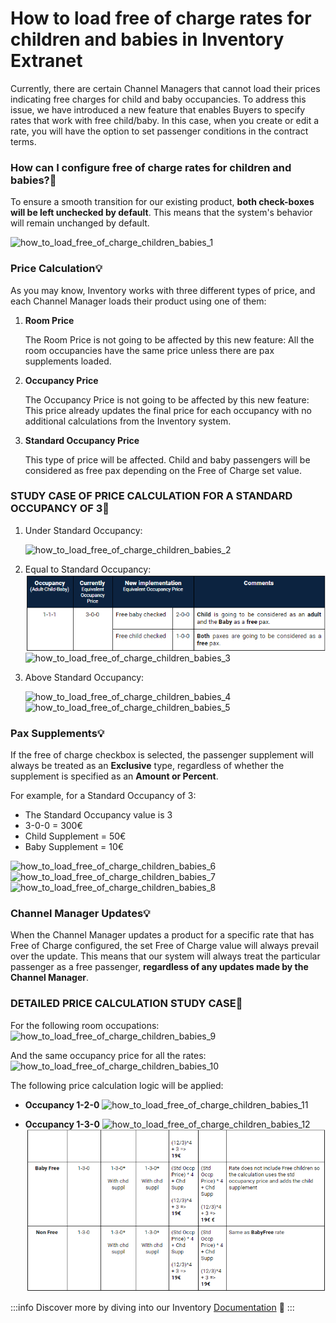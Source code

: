 ﻿---
sidebar_position: 5
---

# How to load free of charge rates for children and babies in Inventory Extranet

Currently, there are certain Channel Managers that cannot load their prices indicating free charges for child and baby occupancies. To address this issue, we have introduced a new feature that enables Buyers to specify rates that work with free child/baby. In this case, when you create or edit a rate, you will have the option to set passenger conditions in the contract terms.

### How can I configure free of charge rates for children and babies?🌟
To ensure a smooth transition for our existing product, **both check-boxes will be left unchecked by default**. This means that the system's behavior will remain unchanged by default.

![how_to_load_free_of_charge_children_babies_1](https://storage.travelgate.com/kbase/how_to_load_free_of_charge_children_babies_1.jpg)

### Price Calculation💡
As you may know, Inventory works with three different types of price, and each Channel Manager loads their product using one of them:

1. **Room Price**

	The Room Price is not going to be affected by this new feature: All the room occupancies have the same price unless there are pax supplements loaded.

1. **Occupancy Price**

	The Occupancy Price is not going to be affected by this new feature: This price already updates the final price for each occupancy with no additional calculations from the Inventory system.

1. **Standard Occupancy Price**

	This type of price will be affected. Child and baby passengers will be considered as free pax depending on the Free of Charge set value.

### STUDY CASE OF PRICE CALCULATION FOR A STANDARD OCCUPANCY OF 3🔎
1. Under Standard Occupancy:

	![how_to_load_free_of_charge_children_babies_2](https://storage.travelgate.com/kbase/how_to_load_free_of_charge_children_babies_2.jpg)

1. Equal to Standard Occupancy:
	![Alt text](image.png)
	![how_to_load_free_of_charge_children_babies_3](https://storage.travelgate.com/kbase/how_to_load_free_of_charge_children_babies_3.jpg)


1. Above Standard Occupancy:

	![how_to_load_free_of_charge_children_babies_4](https://storage.travelgate.com/kbase/how_to_load_free_of_charge_children_babies_4.jpg)
	![how_to_load_free_of_charge_children_babies_5](https://storage.travelgate.com/kbase/how_to_load_free_of_charge_children_babies_5.jpg)


### Pax Supplements💡
If the free of charge checkbox is selected, the passenger supplement will always be treated as an **Exclusive** type, regardless of whether the supplement is specified as an **Amount or Percent**.

For example, for a Standard Occupancy of 3:

- The Standard Occupancy value is  3
- 3-0-0 = 300€
- Child Supplement = 50€
- Baby Supplement = 10€

![how_to_load_free_of_charge_children_babies_6](https://storage.travelgate.com/kbase/how_to_load_free_of_charge_children_babies_6.jpg)
![how_to_load_free_of_charge_children_babies_7](https://storage.travelgate.com/kbase/how_to_load_free_of_charge_children_babies_7.jpg)
![how_to_load_free_of_charge_children_babies_8](https://storage.travelgate.com/kbase/how_to_load_free_of_charge_children_babies_8.jpg)



### Channel Manager Updates💡
When the Channel Manager updates a product for a specific rate that has Free of Charge configured, the set Free of Charge value will always prevail over the update. This means that our system will always treat the particular passenger as a free passenger, **regardless of any updates made by the Channel Manager**.

### DETAILED PRICE CALCULATION STUDY CASE🔎
For the following room occupations:
![how_to_load_free_of_charge_children_babies_9](https://storage.travelgate.com/kbase/how_to_load_free_of_charge_children_babies_9.jpg)


And the same occupancy price for all the rates:
![how_to_load_free_of_charge_children_babies_10](https://storage.travelgate.com/kbase/how_to_load_free_of_charge_children_babies_10.jpg)


The following price calculation logic will be applied: 

- **Occupancy 1-2-0**
	![how_to_load_free_of_charge_children_babies_11](https://storage.travelgate.com/kbase/how_to_load_free_of_charge_children_babies_11.jpg)

- **Occupancy 1-3-0**
![how_to_load_free_of_charge_children_babies_12](https://storage.travelgate.com/kbase/how_to_load_free_of_charge_children_babies_12.jpg)
![Alt text](image-1.png)

 
:::info
Discover more by diving into our Inventory [Documentation](/docs/apps/inventory/extranet/overview) 🚀
:::
 
